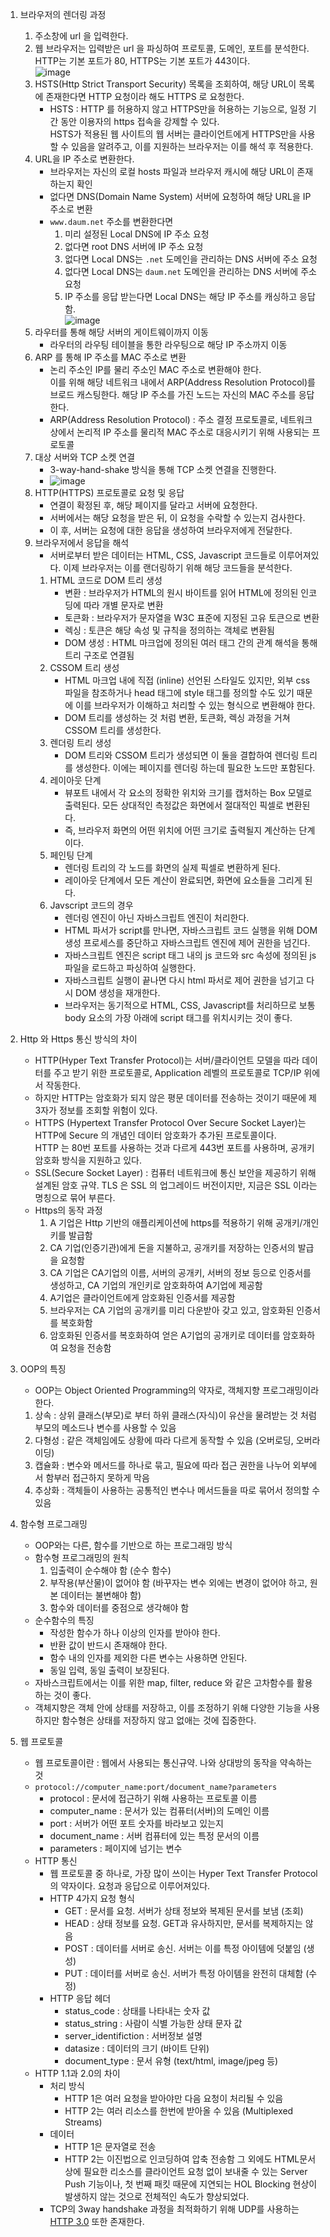 1. 브라우저의 렌더링 과정
    1. 주소창에 url 을 입력한다.
    2. 웹 브라우저는 입력받은 url 을 파싱하여 프로토콜, 도메인, 포트를 분석한다.    
    HTTP는 기본 포트가 80, HTTPS는 기본 포트가 443이다.    
    ![image](https://user-images.githubusercontent.com/49611158/146183458-a0ccb60c-2eff-4baa-b032-e60a92b77041.png)    
    3. HSTS(Http Strict Transport Security) 목록을 조회하여, 해당 URL이 목록에 존재한다면 HTTP 요청이라 해도 HTTPS 로 요청한다.    
        + HSTS : HTTP 를 허용하지 않고 HTTPS만을 허용하는 기능으로, 일정 기간 동안 이용자의 https 접속을 강제할 수 있다.    
        HSTS가 적용된 웹 사이트의 웹 서버는 클라이언트에게 HTTPS만을 사용할 수 있음을 알려주고, 이를 지원하는 브라우저는 이를 해석 후 적용한다.
    4. URL을 IP 주소로 변환한다.
        + 브라우저는 자신의 로컬 hosts 파일과 브라우저 캐시에 해당 URL이 존재하는지 확인
        + 없다면 DNS(Domain Name System) 서버에 요청하여 해당 URL을 IP 주소로 변환
        + `www.daum.net` 주소를 변환한다면    
            1. 미리 설정된 Local DNS에 IP 주소 요청  
            2. 없다면 root DNS 서버에 IP 주소 요청   
            3. 없다면 Local DNS는 `.net` 도메인을 관리하는 DNS 서버에 주소 요청
            4. 없다면 Local DNS는  `daum.net` 도메인을 관리하는 DNS 서버에 주소 요청     
            5. IP 주소를 응답 받는다면 Local DNS는 해당 IP 주소를 캐싱하고 응답함.     
            ![image](https://user-images.githubusercontent.com/49611158/146184030-cf06832a-37d5-40c7-b153-5786a7e8fef4.png)
    5. 라우터를 통해 해당 서버의 게이트웨이까지 이동
        - 라우터의 라우팅 테이블을 통한 라우팅으로 해당 IP 주소까지 이동
    6. ARP 를 통해 IP 주소를 MAC 주소로 변환
        - 논리 주소인 IP를 물리 주소인 MAC 주소로 변환해야 한다.    
        이를 위해 해당 네트워크 내에서 ARP(Address Resolution Protocol)를 브로드 캐스팅한다. 해당 IP 주소를 가진 노드는 자신의 MAC 주소를 응답한다.
        - ARP(Address Resolution Protocol) : 주소 결정 프로토콜로, 네트워크 상에서 논리적 IP 주소를 물리적 MAC 주소로 대응시키기 위해 사용되는 프로토콜
    7. 대상 서버와 TCP 소켓 연결
        + 3-way-hand-shake 방식을 통해 TCP 소켓 연결을 진행한다.
        + ![image](https://user-images.githubusercontent.com/49611158/146184260-22f51aaf-661c-48fb-aa7b-6663581deed7.png)
    8. HTTP(HTTPS) 프로토콜로 요청 및 응답
        + 연결이 확정된 후, 해당 페이지를 달라고 서버에 요청한다.
        + 서버에서는 해당 요청을 받은 뒤, 이 요청을 수락할 수 있는지 검사한다.
        + 이 후, 서버는 요청에 대한 응답을 생성하여 브라우저에게 전달한다.
    9. 브라우저에서 응답을 해석
        + 서버로부터 받은 데이터는 HTML, CSS, Javascript 코드들로 이루어져있다. 이제 브라우저는 이를 랜더링하기 위해 해당 코드들을 분석한다.
        1. HTML 코드로 DOM 트리 생성
            + 변환 : 브라우저가 HTML의 원시 바이트를 읽어 HTML에 정의된 인코딩에 따라 개별 문자로 변환
            + 토큰화 : 브라우저가 문자열을 W3C 표준에 지정된 고유 토큰으로 변환
            + 렉싱 : 토큰은 해당 속성 및 규칙을 정의하는 객체로 변환됨
            + DOM 생성 : HTML 마크업에 정의된 여러 태그 간의 관계 해석을 통해 트리 구조로 연결됨
        2. CSSOM 트리 생성
            + HTML 마크업 내에 직접 (inline) 선언된 스타일도 있지만, 외부 css 파일을 참조하거나 head 태그에 style 태그를 정의할 수도 있기 때문에 이를 브라우저가 이해하고 처리할 수 있는 형식으로 변환해야 한다.
            + DOM 트리를 생성하는 것 처럼 변환, 토큰화, 렉싱 과정을 거쳐 CSSOM 트리를 생성한다.
        3. 렌더링 트리 생성
            + DOM 트리와 CSSOM 트리가 생성되면 이 둘을 결합하여 렌더링 트리를 생성한다. 이에는 페이지를 렌더링 하는데 필요한 노드만 포함된다.
        4. 레이아웃 단계
            + 뷰포트 내에서 각 요소의 정확한 위치와 크기를 캡처하는 Box 모델로 출력된다. 모든 상대적인 측정값은 화면에서 절대적인 픽셀로 변환된다.
            + 즉, 브라우저 화면의 어떤 위치에 어떤 크기로 출력될지 계산하는 단계이다.
        5. 페인팅 단계
            + 렌더링 트리의 각 노드를 화면의 실제 픽셀로 변환하게 된다.
            + 레이아웃 단계에서 모든 계산이 완료되면, 화면에 요소들을 그리게 된다.
        6. Javscript 코드의 경우
            + 렌더링 엔진이 아닌 자바스크립트 엔진이 처리한다.
            + HTML 파서가 script를 만나면, 자바스크립트 코드 실행을 위해 DOM 생성 프로세스를 중단하고 자바스크립트 엔진에 제어 권한을 넘긴다.
            + 자바스크립트 엔진은 script 태그 내의 js 코드와 src 속성에 정의된 js 파일을 로드하고 파싱하여 실행한다.
            + 자바스크립트 실행이 끝나면 다시 html 파서로 제어 권한을 넘기고 다시 DOM 생성을 재개한다.
            + 브라우저는 동기적으로 HTML, CSS, Javascript를 처리하므로 보통 body 요소의 가장 아래에 script 태그를 위치시키는 것이 좋다.

2. Http 와 Https 통신 방식의 차이
    + HTTP(Hyper Text Transfer Protocol)는 서버/클라이언트 모델을 따라 데이터를 주고 받기 위한 프로토콜로, Application 레벨의 프로토콜로 TCP/IP 위에서 작동한다.
    + 하지만 HTTP는 암호화가 되지 않은 평문 데이터를 전송하는 것이기 때문에 제 3자가 정보를 조회할 위험이 있다.
    + HTTPS (Hypertext Transfer Protocol Over Secure Socket Layer)는 HTTP에 Secure 의 개념인 데이터 암호화가 추가된 프로토콜이다.      
    HTTP 는 80번 포트를 사용하는 것과 다르게 443번 포트를 사용하며, 공개키 암호화 방식을 지원하고 있다.
    + SSL(Secure Socket Layer) : 컴퓨터 네트워크에 통신 보안을 제공하기 위해 설계된 암호 규약. TLS 은 SSL 의 업그레이드 버전이지만, 지금은 SSL 이라는 명칭으로 묶어 부른다.
    + Https의 동작 과정
        1. A 기업은 Http 기반의 애플리케이션에 https를 적용하기 위해 공개키/개인키를 발급함
        2. CA 기업(인증기관)에게 돈을 지불하고, 공개키를 저장하는 인증서의 발급을 요청함
        3. CA 기업은 CA기업의 이름, 서버의 공개키, 서버의 정보 등으로 인증서를 생성하고, CA 기업의 개인키로 암호화하여 A기업에 제공함
        4. A기업은 클라이언트에게 암호화된 인증서를 제공함
        5. 브라우저는 CA 기업의 공개키를 미리 다운받아 갖고 있고, 암호화된 인증서를 복호화함
        6. 암호화된 인증서를 복호화하여 얻은 A기업의 공개키로 데이터를 암호화하여 요청을 전송함
3. OOP의 특징
    + OOP는 Object Oriented Programming의 약자로, 객체지향 프로그래밍이라 한다.
    1. 상속 : 상위 클래스(부모)로 부터 하위 클래스(자식)이 유산을 물려받는 것 처럼 부모의 메소드나 변수를 사용할 수 있음
    2. 다형성 : 같은 객체임에도 상황에 따라 다르게 동작할 수 있음 (오버로딩, 오버라이딩)
    3. 캡슐화 : 변수와 메서드를 하나로 묶고, 필요에 따라 접근 권한을 나누어 외부에서 함부러 접근하지 못하게 막음
    4. 추상화 : 객체들이 사용하는 공통적인 변수나 메서드들을 따로 묶어서 정의할 수 있음
4. 함수형 프로그래밍
    + OOP와는 다른, 함수를 기반으로 하는 프로그래밍 방식
    + 함수형 프로그래밍의 원칙
        1. 입출력이 순수해야 함 (순수 함수)
        2. 부작용(부산물)이 없어야 함 (바꾸자는 변수 외에는 변경이 없어야 하고, 원본 데이터는 불변해야 함)
        3. 함수와 데이터를 중점으로 생각해야 함
    + 순수함수의 특징
        - 작성한 함수가 하나 이상의 인자를 받아야 한다.
        - 반환 값이 반드시 존재해야 한다.
        - 함수 내의 인자를 제외한 다른 변수는 사용하면 안된다.
        - 동일 입력, 동일 출력이 보장된다.
    + 자바스크립트에서는 이를 위한 map, filter, reduce 와 같은 고차함수를 활용하는 것이 좋다.
    + 객체지향은 객체 안에 상태를 저장하고, 이를 조정하기 위해 다양한 기능을 사용하지만 함수형은 상태를 저장하지 않고 없애는 것에 집중한다.
5. 웹 프로토콜
    + 웹 프로토콜이란 : 웹에서 사용되는 통신규약. 나와 상대방의 동작을 약속하는 것
    + `protocol://computer_name:port/document_name?parameters`
        - protocol : 문서에 접근하기 위해 사용하는 프로토콜 이름
        - computer_name : 문서가 있는 컴퓨터(서버)의 도메인 이름
        - port : 서버가 어떤 포트 숫자를 바라보고 있는지
        - document_name : 서버 컴퓨터에 있는 특정 문서의 이름
        - parameters : 페이지에 넘기는 변수
    + HTTP 통신
        - 웹 프로토콜 중 하나로, 가장 많이 쓰이는 Hyper Text Transfer Protocol의 약자이다. 요청과 응답으로 이루어져있다.
        - HTTP 4가지 요청 형식
            - GET : 문서를 요청. 서버가 상태 정보와 복제된 문서를 보냄 (조회)
            - HEAD : 상태 정보를 요청. GET과 유사하지만, 문서를 복제하지는 않음
            - POST : 데이터를 서버로 송신. 서버는 이를 특정 아이템에 덧붙임 (생성)
            - PUT : 데이터를 서버로 송신. 서버가 특정 아이템을 완전히 대체함 (수정)
        - HTTP 응답 헤더
            - status_code : 상태를 나타내는 숫자 값
            - status_string : 사람이 식별 가능한 상태 문자 값
            - server_identifiction : 서버정보 설명
            - datasize : 데이터의 크기 (바이트 단위)
            - document_type : 문서 유형 (text/html, image/jpeg 등)
    + HTTP 1.1과 2.0의 차이
        - 처리 방식
            + HTTP 1은 여러 요청을 받아야만 다음 요청이 처리될 수 있음
            + HTTP 2는 여러 리소스를 한번에 받아올 수 있음 (Multiplexed Streams)
        - 데이터
            + HTTP 1은 문자열로 전송
            + HTTP 2는 이진법으로 인코딩하여 압축 전송함
        그 외에도 HTML문서 상에 필요한 리소스를 클라이언트 요청 없이 보내줄 수 있는 Server Push 기능이나, 첫 번째 패킷 때문에 지연되는 HOL Blocking 현상이 발생하지 않는 것으로 전체적인 속도가 향상되었다.
        - TCP의 3way handshake 과정을 최적화하기 위해 UDP를 사용하는 [HTTP 3.0](https://evan-moon.github.io/2019/10/08/what-is-http3/) 또한 존재한다.
